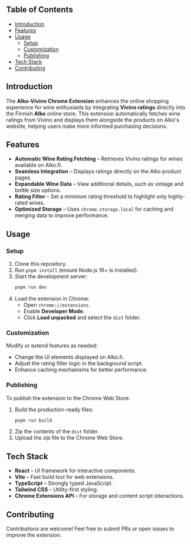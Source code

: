 ## Table of Contents

- [Introduction](#introduction)
- [Features](#features)
- [Usage](#usage)
  - [Setup](#setup)
  - [Customization](#customization)
  - [Publishing](#publishing)
- [Tech Stack](#tech-stack)
- [Contributing](#contributing)

## Introduction&#x20;

The **Alko-Vivino Chrome Extension** enhances the online shopping experience for wine enthusiasts by integrating **Vivino ratings** directly into the Finnish **Alko** online store. This extension automatically fetches wine ratings from Vivino and displays them alongside the products on Alko's website, helping users make more informed purchasing decisions.

## Features&#x20;

- **Automatic Wine Rating Fetching** – Retrieves Vivino ratings for wines available on Alko.fi.
- **Seamless Integration** – Displays ratings directly on the Alko product pages.
- **Expandable Wine Data** – View additional details, such as vintage and bottle size options.
- **Rating Filter** – Set a minimum rating threshold to highlight only highly-rated wines.
- **Optimized Storage** – Uses `chrome.storage.local` for caching and merging data to improve performance.

## Usage&#x20;

### Setup&#x20;

1. Clone this repository.
2. Run `pnpm install` (ensure Node.js 16+ is installed).
3. Start the development server:
   ```sh
   pnpm run dev
   ```
4. Load the extension in Chrome:
   - Open `chrome://extensions`.
   - Enable **Developer Mode**.
   - Click **Load unpacked** and select the `dist` folder.

### Customization&#x20;

Modify or extend features as needed:

- Change the UI elements displayed on Alko.fi.
- Adjust the rating filter logic in the background script.
- Enhance caching mechanisms for better performance.

### Publishing&#x20;

To publish the extension to the Chrome Web Store:

1. Build the production-ready files:
   ```sh
   pnpm run build
   ```
2. Zip the contents of the `dist` folder.
3. Upload the zip file to the Chrome Web Store.

## Tech Stack&#x20;

- **React** – UI framework for interactive components.
- **Vite** – Fast build tool for web extensions.
- **TypeScript** – Strongly typed JavaScript.
- **Tailwind CSS** – Utility-first styling.
- **Chrome Extensions API** – For storage and content script interactions.

## Contributing&#x20;

Contributions are welcome! Feel free to submit PRs or open issues to improve the extension.